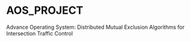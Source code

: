 # AOS_PROJECT
Advance Operating System: Distributed Mutual Exclusion Algorithms for Intersection Traffic Control
